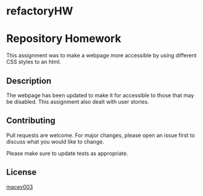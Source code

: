 # refactoryHW
# Repository Homework

This assignment was to make a webpage more accessible by using different CSS styles to an html. 

## Description

The webpage has been updated to make it for accessible to those that may be disabled. This assignment also dealt with user stories. 


## Contributing
Pull requests are welcome. For major changes, please open an issue first to discuss what you would like to change.

Please make sure to update tests as appropriate.

## License
[macev003](https://https://github.com/macev003/refactoryHW)
